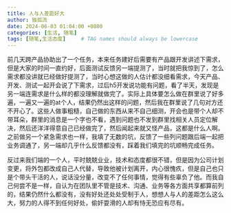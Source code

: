 ```yaml
---
title: 人与人差距好大
author: 独孤流
date: 2024-06-03 01:04:00 +0800
categories: [生活, 随笔]
tags: [随笔,生活态度]     # TAG names should always be lowercase
---
```


前几天跨产品协助出了一个任务，本来任务建好后需要有产品跟开发讲述下需求，但是大家的时间一直约好，后面测试反馈另一端提测了，当时就把我惊到了，怎么需求都没讲就已经做好提测了，当时心想这做的人估计都没细看需求，今天产品、开发、测试一起开会说了下需求，过后h5开发说功能有问题，看了半天，发现是另一端连需求是什么样的都没理解就做完了。实际上具体要怎么做在群里说了好多遍，一遍又一遍的at个人，结果仍然出这样的问题，然后我在群里说了几句对方还不开心了。这些人做事粗糙，自己做的东西从来不自己细测，开会也是带个人却不带耳朵，群里的消息是一个字也不看，遇到问题也不发到群里找相关人员定位解决，然后还洋洋得意自己已经做完了，然后闻起来就又怪产品，这都是什么人啊。之前做另一个紧急需求也一样，我填了无数的坑，反馈了一些列问题跟后端一起把业务调通了，另一端却几乎什么反馈都没有，踩着我们填完的坑顺畅完成任务。

反过来我们端的一个人，平时兢兢业业，技术和态度都很不错，但是因为公司计划变更，将外包都改成自己人代替，导致他被计划离开，内心很愧疚，但是自己也只是个带头干活的人，说话没分量，改变不了任何事情，觉得有些辜负了他。而我自己何尝不是一样，自认为在团队里不管是技术、沟通、业务等各方面共享都算前列的，结果仍然什么都没有，没有好处还处处受制于人，想想人与人的差距怎么这么大，努力的人得不到任何好处，偷奸耍滑的人却有恃无恐应有尽有。